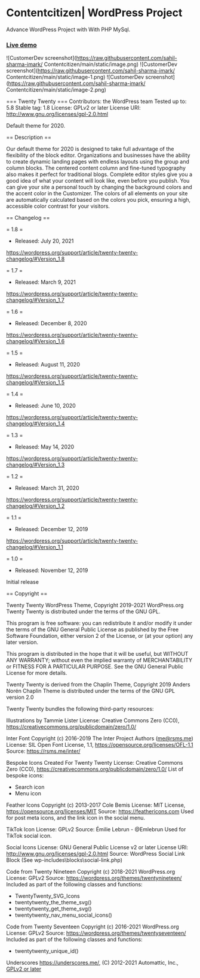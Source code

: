 # Contentcitizen| WordPress Project
Advance WordPress Project with With PHP MySql.


### [Live demo](https://contentcitizen.com/)

![CustomerDev screenshot](https://raw.githubusercontent.com/sahil-sharma-imark/
Contentcitizen/main/static/image.png)
![CustomerDev screenshot](https://raw.githubusercontent.com/sahil-sharma-imark/
Contentcitizen/main/static/image-1.png)
![CustomerDev screenshot](https://raw.githubusercontent.com/sahil-sharma-imark/
Contentcitizen/main/static/image-2.png)


=== Twenty Twenty ===
Contributors: the WordPress team
Tested up to: 5.8
Stable tag: 1.8
License: GPLv2 or later
License URI: http://www.gnu.org/licenses/gpl-2.0.html

Default theme for 2020.

== Description ==

Our default theme for 2020 is designed to take full advantage of the
flexibility of the block editor. Organizations and businesses have the
ability to create dynamic landing pages with endless layouts using the
group and column blocks. The centered content column and fine-tuned
typography also makes it perfect for traditional blogs. Complete editor
styles give you a good idea of what your content will look like, even
before you publish. You can give your site a personal touch by changing
the background colors and the accent color in the Customizer. The colors of
all elements on your site are automatically calculated based on the colors
you pick, ensuring a high, accessible color contrast for your visitors.

== Changelog ==

= 1.8 =
* Released: July 20, 2021

https://wordpress.org/support/article/twenty-twenty-changelog/#Version_1.8

= 1.7 =
* Released: March 9, 2021

https://wordpress.org/support/article/twenty-twenty-changelog/#Version_1.7

= 1.6 =
* Released: December 8, 2020

https://wordpress.org/support/article/twenty-twenty-changelog/#Version_1.6

= 1.5 =
* Released: August 11, 2020

https://wordpress.org/support/article/twenty-twenty-changelog/#Version_1.5

= 1.4 =
* Released: June 10, 2020

https://wordpress.org/support/article/twenty-twenty-changelog/#Version_1.4

= 1.3 =
* Released: May 14, 2020

https://wordpress.org/support/article/twenty-twenty-changelog/#Version_1.3

= 1.2 =
* Released: March 31, 2020

https://wordpress.org/support/article/twenty-twenty-changelog/#Version_1.2

= 1.1 =
* Released: December 12, 2019

https://wordpress.org/support/article/twenty-twenty-changelog/#Version_1.1

= 1.0 =
* Released: November 12, 2019

Initial release

== Copyright ==

Twenty Twenty WordPress Theme, Copyright 2019-2021 WordPress.org
Twenty Twenty is distributed under the terms of the GNU GPL.

This program is free software: you can redistribute it and/or modify
it under the terms of the GNU General Public License as published by
the Free Software Foundation, either version 2 of the License, or
(at your option) any later version.

This program is distributed in the hope that it will be useful,
but WITHOUT ANY WARRANTY; without even the implied warranty of
MERCHANTABILITY or FITNESS FOR A PARTICULAR PURPOSE. See the
GNU General Public License for more details.

Twenty Twenty is derived from the Chaplin Theme, Copyright 2019 Anders Norén
Chaplin Theme is distributed under the terms of the GNU GPL version 2.0

Twenty Twenty bundles the following third-party resources:

Illustrations by Tammie Lister
License: Creative Commons Zero (CC0), https://creativecommons.org/publicdomain/zero/1.0/

Inter Font
Copyright (c) 2016-2019 The Inter Project Authors (me@rsms.me)
License: SIL Open Font License, 1.1, https://opensource.org/licenses/OFL-1.1
Source: https://rsms.me/inter/

Bespoke Icons Created For Twenty Twenty
License: Creative Commons Zero (CC0), https://creativecommons.org/publicdomain/zero/1.0/
List of bespoke icons:
- Search icon
- Menu icon

Feather Icons
Copyright (c) 2013-2017 Cole Bemis
License: MIT License, https://opensource.org/licenses/MIT
Source: https://feathericons.com
Used for post meta icons, and the link icon in the social menu.

TikTok Icon
License: GPLv2
Source: Émilie Lebrun - @Emlebrun
Used for TikTok social icon.

Social Icons
License: GNU General Public License v2 or later
License URI: http://www.gnu.org/licenses/gpl-2.0.html
Source: WordPress Social Link Block (See wp-includes\blocks\social-link.php)

Code from Twenty Nineteen
Copyright (c) 2018-2021 WordPress.org
License: GPLv2
Source: https://wordpress.org/themes/twentynineteen/
Included as part of the following classes and functions:
- TwentyTwenty_SVG_Icons
- twentytwenty_the_theme_svg()
- twentytwenty_get_theme_svg()
- twentytwenty_nav_menu_social_icons()

Code from Twenty Seventeen
Copyright (c) 2016-2021 WordPress.org
License: GPLv2
Source: https://wordpress.org/themes/twentyseventeen/
Included as part of the following classes and functions:
- twentytwenty_unique_id()

Underscores
https://underscores.me/, (C) 2012-2021 Automattic, Inc., [GPLv2 or later](https://www.gnu.org/licenses/gpl-2.0.html)